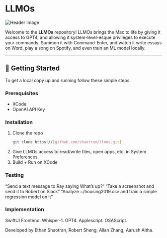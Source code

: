 # LLMOs

![Header Image](./llmos.png)

Welcome to the **LLMOs** repository! LLMOs brings the Mac to life by giving it access to GPT4, and allowing it system-level-esque privileges to execute your commands. Summon it with Command-Enter, and watch it write essays on Word, play a song on Spotify, and even train an ML model locally.

---

## 🚀 Getting Started

To get a local copy up and running follow these simple steps.

### Prerequisites

- XCode
- OpenAI API Key

### Installation

1. Clone the repo
   ```sh
   git clone https://[github.com/shaotran/llmos.git]
   ```
2. Give LLMOs access to read/write files, open apps, etc. in System Preferences
3. Build + Run on XCode

### Testing

“Send a text message to Ray saying What’s up?”
“Take a screenshot and send it to Robert on Slack”
“Analyze ~/housing2019.csv and train a simple regression model on it”

### Implementation

SwiftUI Frontend. Whisper-1. GPT4. Applescript. OSAScript.

Developed by Ethan Shaotran, Robert Sheng, Allan Zhang, Aarush Aitha.
